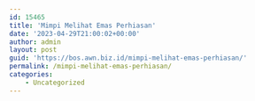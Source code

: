 ```yaml
---
id: 15465
title: 'Mimpi Melihat Emas Perhiasan'
date: '2023-04-29T21:00:02+00:00'
author: admin
layout: post
guid: 'https://bos.awn.biz.id/mimpi-melihat-emas-perhiasan/'
permalink: /mimpi-melihat-emas-perhiasan/
categories:
    - Uncategorized
---
```


